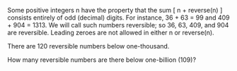   <p>Some positive integers n have the property that the sum [ n + reverse(n) ] consists entirely of odd (decimal) digits. For instance, 36 + 63 = 99 and 409 + 904 = 1313. We will call such numbers reversible; so 36, 63, 409, and 904 are reversible. Leading zeroes are not allowed in either n or reverse(n).</p>    <p>There are 120 reversible numbers below one-thousand.</p>    <p>How many reversible numbers are there below one-billion (109)?</p>  